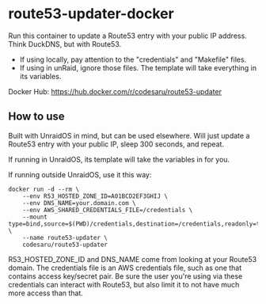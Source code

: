 # route53-updater-docker

Run this container to update a Route53 entry with your public IP address.  Think DuckDNS, but with Route53.

- If using locally, pay attention to the "credentials" and "Makefile" files.
- If using in unRaid, ignore those files.  The template will take everything in its variables.

Docker Hub: https://hub.docker.com/r/codesaru/route53-updater


## How to use

Built with UnraidOS in mind, but can be used elsewhere. Will just update a Route53 entry with your public IP, sleep 300 seconds, and repeat.

If running in UnraidOS, its template will take the variables in for you.

If running outside UnraidOS, use it this way:

```
docker run -d --rm \
    --env R53_HOSTED_ZONE_ID=A01BCD2EF3GHIJ \
    --env DNS_NAME=your.domain.com \
    --env AWS_SHARED_CREDENTIALS_FILE=/credentials \
    --mount type=bind,source=$(PWD)/credentials,destination=/credentials,readonly=true \
    --name route53-updater \
    codesaru/route53-updater
```

R53_HOSTED_ZONE_ID and DNS_NAME come from looking at your Route53 domain. The credentials file is an AWS credentials file, such as one that contains access key/secret pair. Be sure the user you're using via these credentials can interact with Route53, but also limit it to not have much more access than that.
